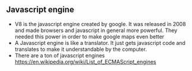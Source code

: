 ## Javascript engine

- V8 is the javascript engine created by google. It was released in 2008 and made browsers and javascript in general more powerful. They needed this power in order to make google maps even better
- A Javascript engine is like a translator. It just gets javascript code and translates to make it understandable by the computer.
- There are a ton of javascript engines https://en.wikipedia.org/wiki/List_of_ECMAScript_engines